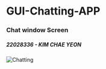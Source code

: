 # GUI-Chatting-APP

<h3> Chat window Screen </h3>
<h5> 22028336 - KIM CHAE YEON </h5>

![Chatting](https://github.com/chyyn/GUI-Chatting-APP/assets/124175096/ebecdac0-1796-4afe-943f-2e04e49c8810)
